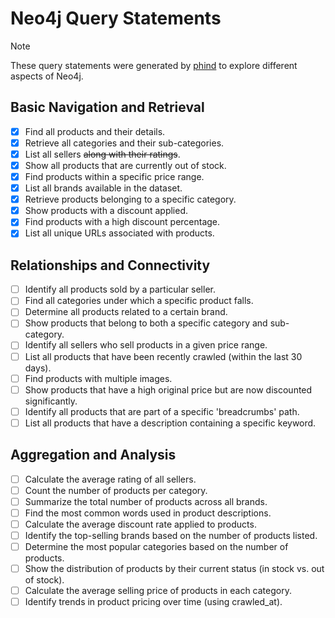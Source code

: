 # Neo4j Query Statements

> [!NOTE]
> These query statements were generated by [phind](https://www.phind.com/) to explore different aspects of Neo4j.

## Basic Navigation and Retrieval

- [x] Find all products and their details.
- [x] Retrieve all categories and their sub-categories.
- [x] List all sellers ~~along with their ratings~~.
- [x] Show all products that are currently out of stock.
- [x] Find products within a specific price range.
- [x] List all brands available in the dataset.
- [x] Retrieve products belonging to a specific category.
- [x] Show products with a discount applied.
- [x] Find products with a high discount percentage.
- [x] List all unique URLs associated with products.

## Relationships and Connectivity

- [ ] Identify all products sold by a particular seller.
- [ ] Find all categories under which a specific product falls.
- [ ] Determine all products related to a certain brand.
- [ ] Show products that belong to both a specific category and sub-category.
- [ ] Identify all sellers who sell products in a given price range.
- [ ] List all products that have been recently crawled (within the last 30 days).
- [ ] Find products with multiple images.
- [ ] Show products that have a high original price but are now discounted significantly.
- [ ] Identify all products that are part of a specific 'breadcrumbs' path.
- [ ] List all products that have a description containing a specific keyword.

## Aggregation and Analysis

- [ ] Calculate the average rating of all sellers.
- [ ] Count the number of products per category.
- [ ] Summarize the total number of products across all brands.
- [ ] Find the most common words used in product descriptions.
- [ ] Calculate the average discount rate applied to products.
- [ ] Identify the top-selling brands based on the number of products listed.
- [ ] Determine the most popular categories based on the number of products.
- [ ] Show the distribution of products by their current status (in stock vs. out of stock).
- [ ] Calculate the average selling price of products in each category.
- [ ] Identify trends in product pricing over time (using crawled_at).
